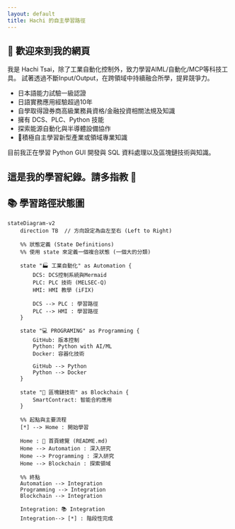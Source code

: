 ```yaml
---
layout: default
title: Hachi 的自主學習路徑
---
```


## 👋 歡迎來到我的網頁

我是 Hachi Tsai，除了工業自動化控制外，致力學習AIML/自動化/MCP等科技工具。
試著透過不斷Input/Output，在跨領域中持續融合所學，提昇競爭力。

- 日本語能力試驗一級認證
- 日語實務應用經驗超過10年
- 自學取得證券商高級業務員資格/金融投資相關法規及知識
- 擁有 DCS、PLC、Python 技能
- 探索能源自動化與半導體設備協作
- 🌟積極自主學習新型產業或領域專業知識

目前我正在學習 Python GUI 開發與 SQL 資料處理以及區塊鏈技術與知識。

## 這是我的學習紀錄。請多指教 🙌

## 📚 學習路徑狀態圖

```mermaid
stateDiagram-v2
    direction TB  // 方向設定為由左至右 (Left to Right)

    %% 狀態定義 (State Definitions)
    %% 使用 state 來定義一個複合狀態 (一個大的分類)

    state "🏭 工業自動化" as Automation {
        DCS: DCS控制系統與Mermaid
        PLC: PLC 技術 (MELSEC-Q)
        HMI: HMI 教學 (iFIX)

        DCS --> PLC : 學習路徑
        PLC --> HMI : 學習路徑
    }

    state "💻 PROGRAMING" as Programming {
        GitHub: 版本控制
        Python: Python with AI/ML
        Docker: 容器化技術

        GitHub --> Python
        Python --> Docker
    }

    state "🔗 區塊鏈技術" as Blockchain {
        SmartContract: 智能合約應用
    }
    
    %% 起點與主要流程
    [*] --> Home : 開始學習

    Home : 👋 首頁總覽 (README.md)
    Home --> Automation : 深入研究
    Home --> Programming : 深入研究
    Home --> Blockchain : 探索領域

    %% 終點
    Automation --> Integration
    Programming --> Integration
    Blockchain --> Integration
    
    Integration: 📚 Integration
    Integration--> [*] : 階段性完成
```
